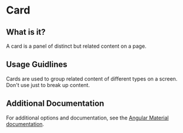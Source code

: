 # Card

## What is it?
A card is a panel of distinct but related content on a page.

## Usage Guidlines
Cards are used to group related content of different types on a screen.  Don't use just to break up content.

## Additional Documentation
For additional options and documentation, see the [Angular Material documentation](https://material.angular.io/components/card/overview).
